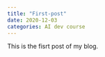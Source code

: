 ```yaml
---
title: "First-post"
date: 2020-12-03
categories: AI dev course
---
```


This is the fisrt post of my blog.
